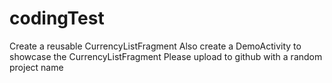 # codingTest
Create a reusable CurrencyListFragment Also create a DemoActivity to showcase the CurrencyListFragment Please upload to github with a random project name
